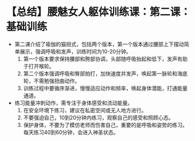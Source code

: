 # 【总结】腰魅女人躯体训练课：第二课：基础训练

-   第二课介绍了瑜伽的猫扭式，包括两个版本，第一个版本通过腰部上下摆动简单展示，强调呼吸和发声，训练时间为10-20分钟。
    1.  第一个版本要求保持腰部和胯部协调，头部随呼吸抬起和低下，发声有助于打开喉轮。
    2.  第二个版本强调呼吸和臀部拍打，加快速度并发声，唤起第一脉轮和海底轮，不需勉强扭曲动作。
    3.  训练过程中要循序渐进，慢慢适应动作和频率，唤起身体潜能，打通能量通道。
-   练习能量冲刺动作，需专注于身体感受和流动能量。
    1.  在安全环境下练习，建议在私密空间或无人地方进行。
    2.  不要强迫自己，10到20分钟内练习，观察自己的感受和照顾心态。
    3.  保护身体，不要为了模仿老师而伤害自己，重要的是呼吸和姿势的练习。每天练习40到60分钟，会进入神圣状态。